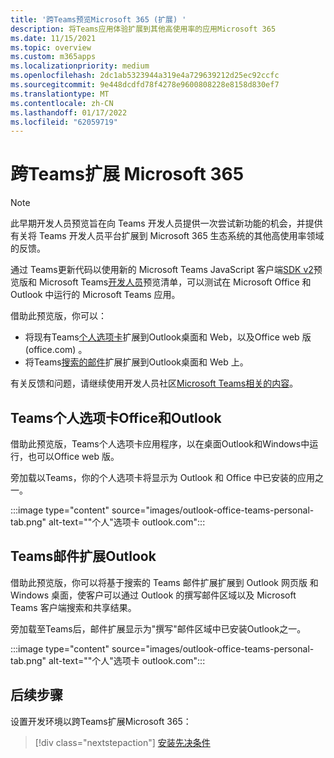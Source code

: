 ```yaml
---
title: '跨Teams预览Microsoft 365 (扩展) '
description: 将Teams应用体验扩展到其他高使用率的应用Microsoft 365
ms.date: 11/15/2021
ms.topic: overview
ms.custom: m365apps
ms.localizationpriority: medium
ms.openlocfilehash: 2dc1ab5323944a319e4a729639212d25ec92ccfc
ms.sourcegitcommit: 9e448dcdfd78f4278e9600808228e8158d830ef7
ms.translationtype: MT
ms.contentlocale: zh-CN
ms.lasthandoff: 01/17/2022
ms.locfileid: "62059719"
---
```

# <a name="extend-teams-apps-across-microsoft-365"></a>跨Teams扩展 Microsoft 365

> [!NOTE]
> 此早期开发人员预览旨在向 Teams 开发人员提供一次尝试新功能的机会，并提供有关将 Teams 开发人员平台扩展[](/microsoftteams/platform/feedback)到 Microsoft 365 生态系统的其他高使用率领域的反馈。

通过 Teams更新代码以使用新的 Microsoft Teams JavaScript 客户端[SDK v2](using-teams-client-sdk-preview.md)预览版和 Microsoft Teams[开发人员](../resources/schema/manifest-schema-dev-preview.md)预览清单，可以测试在 Microsoft Office 和 Outlook 中运行的 Microsoft Teams 应用。

借助此预览版，你可以：

- 将现有Teams[个人选项卡](/microsoftteams/platform/tabs/how-to/create-personal-tab)扩展到Outlook桌面和 Web，以及Office web 版 (office.com) 。
- 将Teams[搜索的邮件](/microsoftteams/platform/messaging-extensions/how-to/search-commands/define-search-command)扩展扩展到Outlook桌面和 Web 上。

有关反馈和问题，请继续使用开发人员社区[Microsoft Teams相关的内容](/microsoftteams/platform/feedback)。

## <a name="teams-personal-tabs-in-office-and-outlook"></a>Teams个人选项卡Office和Outlook

借助此预览版，Teams个人选项卡应用程序，以在桌面Outlook和Windows中运行，也可以Office web 版。

旁加载以Teams，你的个人选项卡将显示为 Outlook 和 Office 中已安装的应用之一。

:::image type="content" source="images/outlook-office-teams-personal-tab.png" alt-text="&quot;个人&quot;选项卡 outlook.com":::

## <a name="teams-messaging-extensions-in-outlook"></a>Teams邮件扩展Outlook

借助此预览版，你可以将基于搜索的 Teams 邮件扩展扩展到 Outlook 网页版 和 Windows 桌面，使客户可以通过 Outlook 的撰写邮件区域以及 Microsoft Teams 客户端搜索和共享结果。

旁加载至Teams后，邮件扩展显示为"撰写"邮件区域中已安装Outlook之一。

:::image type="content" source="images/outlook-office-teams-personal-tab.png" alt-text="&quot;个人&quot;选项卡 outlook.com":::

## <a name="next-step"></a>后续步骤

设置开发环境以跨Teams扩展Microsoft 365：

> [!div class="nextstepaction"]
> [安装先决条件](prerequisites.md)
